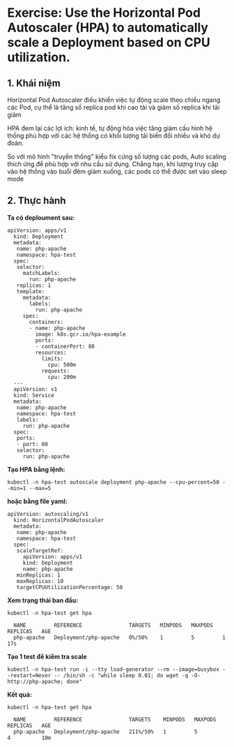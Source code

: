 # Exercise: Use the Horizontal Pod Autoscaler (HPA) to automatically scale a Deployment based on CPU utilization.


## 1. Khái niệm

Horizontal Pod Autoscaler điều khiển việc tự động scale theo chiều ngang các Pod, cụ thể là tăng số replica pod khi cao tải và giảm số replica khi tải giảm

HPA đem lại các lợi ích: kinh tế, tự động hóa việc tăng giảm cấu hình hệ thống phù hợp với các hệ thống có khối lượng tải biến đổi nhiều và khó dự đoán.

So với mô hình "truyền thống" kiểu fix cứng số lượng các pods, Auto scaling thích ứng để phù hợp với nhu cầu sử dụng. Chẳng hạn, khi lượng truy cập vào hệ thống vào buổi đêm giảm xuống, các pods có thể được set vào sleep mode 

## 2. Thực hành

**Ta có deploument sau:**
```
apiVersion: apps/v1
  kind: Deployment
  metadata:
   name: php-apache
   namespace: hpa-test
  spec:
   selector:
     matchLabels:
       run: php-apache
   replicas: 1
   template:
     metadata:
       labels:
         run: php-apache
     spec:
       containers:
       - name: php-apache
         image: k8s.gcr.io/hpa-example
         ports:
         - containerPort: 80
         resources:
           limits:
             cpu: 500m
           requests:
             cpu: 200m
  ---
  apiVersion: v1
  kind: Service
  metadata:
   name: php-apache
   namespace: hpa-test
   labels:
     run: php-apache
  spec:
   ports:
   - port: 80
   selector:
     run: php-apache
```

**Tạo HPA bằng lệnh:**
```
kubectl -n hpa-test autoscale deployment php-apache --cpu-percent=50 --min=1 --max=5
```
**hoặc bằng file yaml:**
```
apiVersion: autoscaling/v1
  kind: HorizontalPodAutoscaler
  metadata:
   name: php-apache
   namespace: hpa-test
  spec:
   scaleTargetRef:
     apiVersion: apps/v1
     kind: Deployment
     name: php-apache
   minReplicas: 1
   maxReplicas: 10
   targetCPUUtilizationPercentage: 50
```

**Xem trạng thái ban đầu:**
```
kubectl -n hpa-test get hpa
   
  NAME         REFERENCE               TARGETS   MINPODS   MAXPODS   REPLICAS   AGE
  php-apache   Deployment/php-apache   0%/50%    1         5         1          17s
```

**Tạo 1 test để kiểm tra scale**
```
kubectl -n hpa-test run -i --tty load-generator --rm --image=busybox --restart=Never -- /bin/sh -c "while sleep 0.01; do wget -q -O- http://php-apache; done"
```

**Kết quả:**
```
kubectl -n hpa-test get hpa
   
  NAME         REFERENCE               TARGETS    MINPODS   MAXPODS   REPLICAS   AGE
  php-apache   Deployment/php-apache   211%/50%   1         5         4          10m
```
